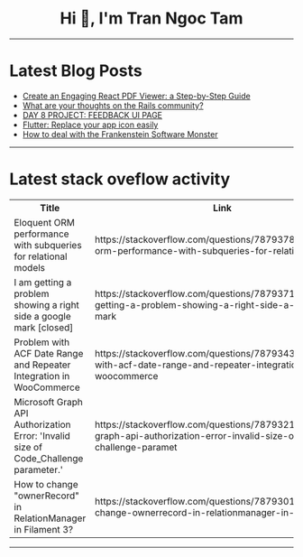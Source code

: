 <h1 align="center">Hi 👋, I'm Tran Ngoc Tam</h1>

---

# Latest Blog Posts 
<!-- BLOG-POST-LIST:START -->
- [Create an Engaging React PDF Viewer: a Step-by-Step Guide](https://dev.to/fileforge/create-an-engaging-react-pdf-viewer-a-step-by-step-guide-1hdl)
- [What are your thoughts on the Rails community?](https://dev.to/nickytonline/what-are-your-thoughts-on-the-rails-community-3p3o)
- [DAY 8 PROJECT: FEEDBACK UI PAGE](https://dev.to/shrishti_srivastava_/day-8-project-feedback-ui-page-2546)
- [Flutter: Replace your app icon easily](https://dev.to/arcawebch/flutter-replace-your-app-icon-easily-fb5)
- [How to deal with the Frankenstein Software Monster](https://dev.to/kalisen/how-to-deal-with-the-frankenstein-software-monster-1jnc)
<!-- BLOG-POST-LIST:END -->

---

# Latest stack oveflow activity
<table>
  <tr><th>Title</th><th>Link</th></tr>
  <!-- STACKOVERFLOW:START --><tr><td>Eloquent ORM performance with subqueries for relational models</td><td>https://stackoverflow.com/questions/78793780/eloquent-orm-performance-with-subqueries-for-relational-models</td></tr><tr><td>I am getting a problem showing a right side a google mark [closed]</td><td>https://stackoverflow.com/questions/78793716/i-am-getting-a-problem-showing-a-right-side-a-google-mark</td></tr><tr><td>Problem with ACF Date Range and Repeater Integration in WooCommerce</td><td>https://stackoverflow.com/questions/78793430/problem-with-acf-date-range-and-repeater-integration-in-woocommerce</td></tr><tr><td>Microsoft Graph API Authorization Error: &#39;Invalid size of Code_Challenge parameter.&#39;</td><td>https://stackoverflow.com/questions/78793218/microsoft-graph-api-authorization-error-invalid-size-of-code-challenge-paramet</td></tr><tr><td>How to change &quot;ownerRecord&quot; in RelationManager in Filament 3?</td><td>https://stackoverflow.com/questions/78793012/how-to-change-ownerrecord-in-relationmanager-in-filament-3</td></tr><!-- STACKOVERFLOW:END -->
</table>

---


